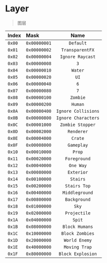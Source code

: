 # Layer

> 图层

| Index  | Mask         |        Name         |
|:-------|:-------------|:-------------------:|
| `0x00` | `0x00000001` |      `Default`      |
| `0x01` | `0x00000002` |   `TransparentFX`   | 
| `0x02` | `0x00000004` |  `Ignore Raycast`   |
| `0x03` | `0x00000008` |         `3`         |
| `0x04` | `0x00000010` |       `Water`       |
| `0x05` | `0x00000020` |        `UI`         |
| `0x06` | `0x00000040` |         `6`         |
| `0x07` | `0x00000080` |         `7`         |
| `0x08` | `0x00000100` |      `Zombie`       |
| `0x09` | `0x00000200` |       `Human`       |
| `0x0A` | `0x00000400` | `Ignore Collisions` |
| `0x0B` | `0x00000800` | `Ignore Characters` |
| `0x0C` | `0x00001000` |  `Zombie Stopper`   |
| `0x0D` | `0x00002000` |     `Renderer`      |
| `0x0E` | `0x00004000` |       `Crate`       |
| `0x0F` | `0x00008000` |     `Gameplay`      |
| `0x10` | `0x00010000` |       `Prop`        |
| `0x11` | `0x00020000` |    `Foreground`     |
| `0x12` | `0x00040000` |      `One Way`      |
| `0x13` | `0x00080000` |     `Exterior`      |
| `0x14` | `0x00100000` |      `Stairs`       |
| `0x15` | `0x00200000` |    `Stairs Top`     |
| `0x16` | `0x00400000` |   `Middleground`    |
| `0x17` | `0x00800000` |    `Background`     |
| `0x18` | `0x01000000` |        `Sky`        |
| `0x19` | `0x02000000` |    `Projectile`     |
| `0x1A` | `0x04000000` |       `Spit`        |
| `0x1B` | `0x08000000` |   `Block Humans`    |
| `0x1C` | `0x10000000` |   `Block Zombies`   |
| `0x1D` | `0x20000000` |    `World Enemy`    |
| `0x1E` | `0x40000000` |    `Moving Trap`    |
| `0x1F` | `0x80000000` |  `Block Explosion`  |